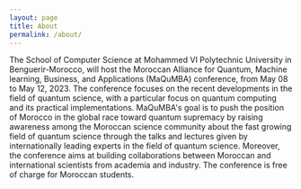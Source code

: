 ```yaml
---
layout: page
title: About
permalink: /about/
---
```

The School of Computer Science at Mohammed VI Polytechnic University in Benguerir-Morocco, will host the Moroccan Alliance for Quantum, Machine learning, Business, and Applications (MaQuMBA) conference, from May 08 to May 12, 2023. The conference focuses on the recent developments in the field of quantum science, with a particular focus on quantum computing and its practical implementations. MaQuMBA's goal is to push the position of Morocco in the global race toward quantum supremacy by raising awareness among the Moroccan science community about the fast growing field of quantum science through the talks and lectures given by internationally leading experts in the field of quantum science. Moreover, the conference aims at building collaborations between  Moroccan and international scientists from academia and industry. The conference is free of charge for Moroccan students.

